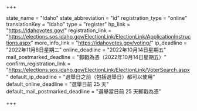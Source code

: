 +++

state_name = "Idaho"
state_abbreviation = "id"
registration_type = "online"
translationKey = "Idaho"
type = "register"
hp_link = "https://idahovotes.gov/"
registration_link = "https://elections.sos.idaho.gov/ElectionLink/ElectionLink/ApplicationInstructions.aspx"
more_info_link = "https://idahovotes.gov/voting/"
ip_deadline = "2022年11月8日星期二"
online_deadline = "2022年10月14日星期五"
mail_postmarked_deadline = "郵戳為憑（2022年10月14日星期五）"
confirm_registration_link = "https://elections.sos.idaho.gov/ElectionLink/ElectionLink/VoterSearch.aspx"
default_ip_deadline = "選舉日之前（包括選舉日）都可以使用"
default_online_deadline = "選舉日前 25 天"
default_mail_postmarked_deadline = "選舉當日前 25 天郵戳為憑"

+++